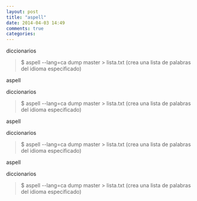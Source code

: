 ```yaml
---
layout: post
title: "aspell"
date: 2014-04-03 14:49
comments: true
categories: 
---
```

diccionarios 

>$ aspell --lang=ca dump master > lista.txt  (crea una lista de palabras del idioma especificado) 

aspell

diccionarios 

>$ aspell --lang=ca dump master > lista.txt  (crea una lista de palabras del idioma especificado) 

aspell

diccionarios 

>$ aspell --lang=ca dump master > lista.txt  (crea una lista de palabras del idioma especificado) 

aspell

diccionarios 

>$ aspell --lang=ca dump master > lista.txt  (crea una lista de palabras del idioma especificado) 

